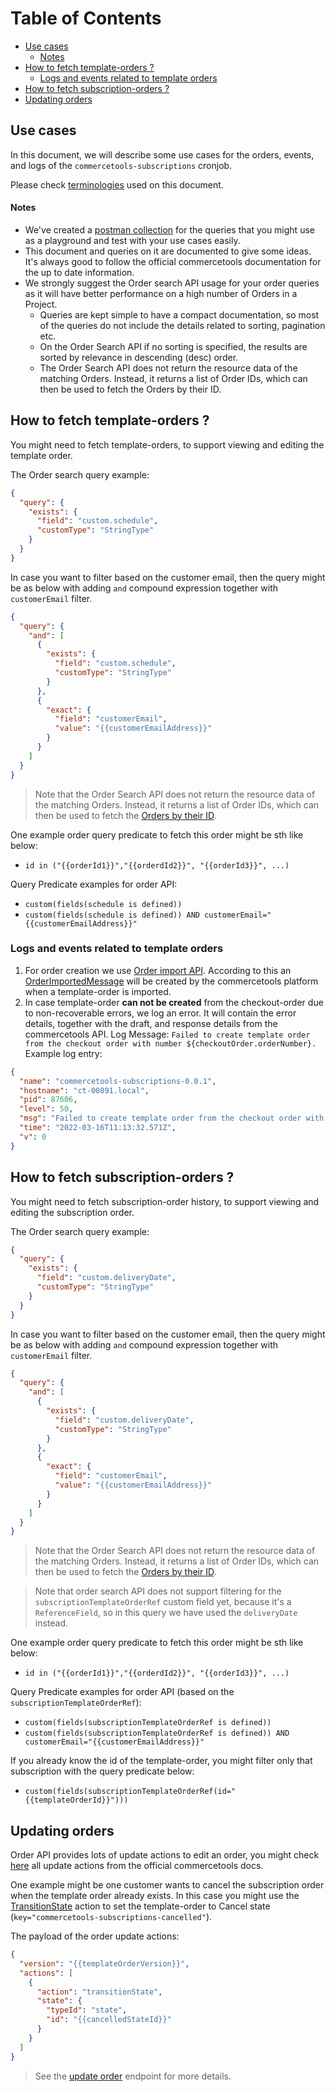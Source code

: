 <!-- START doctoc generated TOC please keep comment here to allow auto update -->
<!-- DON'T EDIT THIS SECTION, INSTEAD RE-RUN doctoc TO UPDATE -->

# Table of Contents

- [Use cases](#use-cases)
  - [Notes](#notes)
- [How to fetch template-orders ?](#how-to-fetch-template-orders-)
  - [Logs and events related to template orders](#logs-and-events-related-to-template-orders)
- [How to fetch subscription-orders ?](#how-to-fetch-subscription-orders-)
- [Updating orders](#updating-orders)

<!-- END doctoc generated TOC please keep comment here to allow auto update -->

## Use cases

In this document, we will describe some use cases for the orders, events, and logs of the `commercetools-subscriptions` cronjob.

Please check [terminologies](./Terminology.md) used on this document.

#### Notes

- We've created a [postman collection](./commercetools-subscription.postman_collection.json) for the queries that you might use as a playground and test with your use cases easily.
- This document and queries on it are documented to give some ideas. It's always good to follow the official commercetools documentation for the up to date information.
- We strongly suggest the Order search API usage for your order queries as it will have better performance on a high number of Orders in a Project.
  - Queries are kept simple to have a compact documentation, so most of the queries do not include the details related to sorting, pagination etc.
  - On the Order Search API if no sorting is specified, the results are sorted by relevance in descending (desc) order.
  - The Order Search API does not return the resource data of the matching Orders. Instead, it returns a list of Order IDs, which can then be used to fetch the Orders by their ID.

## How to fetch template-orders ?

You might need to fetch template-orders, to support viewing and editing the template order.

The Order search query example:

```json
{
  "query": {
    "exists": {
      "field": "custom.schedule",
      "customType": "StringType"
    }
  }
}
```

In case you want to filter based on the customer email, then the query might be as below with adding `and` compound expression together with `customerEmail` filter.

```json
{
  "query": {
    "and": [
      {
        "exists": {
          "field": "custom.schedule",
          "customType": "StringType"
        }
      },
      {
        "exact": {
          "field": "customerEmail",
          "value": "{{customerEmailAddress}}"
        }
      }
    ]
  }
}
```

> Note that the Order Search API does not return the resource data of the matching Orders. Instead, it returns a list of Order IDs, which can then be used to fetch the [Orders by their ID](https://docs.commercetools.com/api/projects/orders#query-orders).

One example order query predicate to fetch this order might be sth like below:

- `id in ("{{orderId1}}","{{orderdId2}}", "{{orderId3}}", ...)`

Query Predicate examples for order API:

- `custom(fields(schedule is defined))`
- `custom(fields(schedule is defined)) AND customerEmail="{{customerEmailAddress}}"`

### Logs and events related to template orders

1. For order creation we use [Order import API](https://docs.commercetools.com/api/projects/orders-import#orderimportdraft). According to this an [OrderImportedMessage](https://docs.commercetools.com/api/message-types#orderimportedmessage) will be created by the commercetools platform when a template-order is imported.
2. In case template-order **can not be created** from the checkout-order due to non-recoverable errors, we log an error. It will contain the error details, together with the draft, and response details from the commercetools API.
   Log Message: `Failed to create template order from the checkout order with number ${checkoutOrder.orderNumber}.`
   Example log entry:

```json
{
  "name": "commercetools-subscriptions-0.0.1",
  "hostname": "ct-00891.local",
  "pid": 87606,
  "level": 50,
  "msg": "Failed to create template order from the checkout order with number 1646302276551. Skipping this checkout order Error: {\"jse_shortmsg\":\"Unexpected error on creating template order from checkout order with number: 1646302276551. Line item: [{\\\"id\\\":\\\"1bea71c8-7712-4db4-945f-095085e0e69b\\\",\\\"productId\\\":\\\"8671cacd-500e-44ac-b6ee-2beada092441\\\",\\\"productKey\\\":\\\"product-1\\\",\\\"name\\\":{\\\"en\\\":\\\"Wine subscription\\\"},\\\"productType\\\":{\\\"typeId\\\":\\\"product-type\\\",\\\"id\\\":\\\"93b85ce4-bd0a-4c42-9aa5-a45c71915c4a\\\"},\\\"productSlug\\\":{\\\"en\\\":\\\"wine-subscription\\\"},\\\"variant\\\":{\\\"id\\\":1,\\\"sku\\\":\\\"wine01\\\",\\\"prices\\\":[{\\\"id\\\":\\\"91cc2648-5b51-497d-8a24-69b77b762a23\\\",\\\"value\\\":{\\\"type\\\":\\\"centPrecision\\\",\\\"currencyCode\\\":\\\"EUR\\\",\\\"centAmount\\\":18000,\\\"fractionDigits\\\":2},\\\"country\\\":\\\"DE\\\"}],\\\"images\\\":[],\\\"attributes\\\":[],\\\"assets\\\":[]},\\\"price\\\":{\\\"id\\\":\\\"a9c9dd05-ea46-4b34-b6a2-c31592156117\\\",\\\"value\\\":{\\\"type\\\":\\\"centPrecision\\\",\\\"currencyCode\\\":\\\"EUR\\\",\\\"centAmount\\\":18000,\\\"fractionDigits\\\":2},\\\"country\\\":\\\"DE\\\"},\\\"quantity\\\":1,\\\"discountedPricePerQuantity\\\":[],\\\"addedAt\\\":\\\"2022-03-03T10:11:16.817Z\\\",\\\"lastModifiedAt\\\":\\\"2022-03-03T10:11:16.817Z\\\",\\\"state\\\":[{\\\"quantity\\\":1,\\\"state\\\":{\\\"typeId\\\":\\\"state\\\",\\\"id\\\":\\\"e380a2fb-77f3-482b-bf83-2060876200ba\\\"}}],\\\"priceMode\\\":\\\"Platform\\\",\\\"totalPrice\\\":{\\\"type\\\":\\\"centPrecision\\\",\\\"currencyCode\\\":\\\"EUR\\\",\\\"centAmount\\\":18000,\\\"fractionDigits\\\":2},\\\"custom\\\":{\\\"type\\\":{\\\"typeId\\\":\\\"type\\\",\\\"id\\\":\\\"08c2d736-f2d8-4869-a2ef-fd8f56ff48a3\\\"},\\\"fields\\\":{\\\"subscriptionKey\\\":\\\"275c10d0-1f1e-4463-9c7f-66a6abc7ce7b_subscriptionKey\\\",\\\"reminderDays\\\":5,\\\"schedule\\\":\\\"0 0 1 Feb,May,Aug,Nov *\\\",\\\"cutoffDays\\\":5,\\\"isSubscription\\\":true}},\\\"lineItemMode\\\":\\\"Standard\\\"}]\",\"jse_cause\":{\"code\":400,\"statusCode\":400,\"status\":400,\"message\":\"Request body does not contain valid JSON.\",\"originalRequest\":{\"baseUri\":\"https://api.europe-west1.gcp.commercetools.com\",\"method\":\"POST\",\"uriTemplate\":\"/{projectKey}/orders/import\",\"pathVariables\":{\"projectKey\":\"project-key\"},\"headers\":{\"Content-Type\":\"application/json\",\"Authorization\":\"Bearer ********\",\"User-Agent\":\"commercetools-js-sdk Node.js/16.13.2 (darwin; x64) commercetools-subscriptions/0.0.1 (+https://github.com/commercetools/commercetools-subscriptions#readme; +ps-dev@commercetools.com)\"},\"body\":{\"orderNumber\":\"275c10d0-1f1e-4463-9c7f-66a6abc7ce7b_subscriptionKey\",\"customerEmail\":\"test@test.com\",\"totalPrice\":{\"type\":\"centPrecision\",\"currencyCode\":\"EUR\",\"centAmount\":18000,\"fractionDigits\":2},\"lineItems\":[{\"id\":\"1bea71c8-7712-4db4-945f-095085e0e69b\",\"productId\":\"8671cacd-500e-44ac-b6ee-2beada092441\",\"productKey\":\"product-1\",\"name\":{\"en\":\"Wine subscription\"},\"productType\":{\"typeId\":\"product-type\",\"id\":\"93b85ce4-bd0a-4c42-9aa5-a45c71915c4a\"},\"productSlug\":{\"en\":\"wine-subscription\"},\"variant\":{\"id\":1,\"sku\":\"wine01\",\"prices\":[{\"id\":\"91cc2648-5b51-497d-8a24-69b77b762a23\",\"value\":{\"type\":\"centPrecision\",\"currencyCode\":\"EUR\",\"centAmount\":18000,\"fractionDigits\":2},\"country\":\"DE\"}],\"images\":[],\"attributes\":[],\"assets\":[]},\"price\":{\"id\":\"a9c9dd05-ea46-4b34-b6a2-c31592156117\",\"value\":{\"type\":\"centPrecision\",\"currencyCode\":\"EUR\",\"centAmount\":18000,\"fractionDigits\":2},\"country\":\"DE\"},\"quantity\":1,\"discountedPricePerQuantity\":[],\"addedAt\":\"2022-03-03T10:11:16.817Z\",\"lastModifiedAt\":\"2022-03-03T10:11:16.817Z\",\"state\":[{\"quantity\":1,\"state\":{\"typeId\":\"state\",\"id\":\"e380a2fb-77f3-482b-bf83-2060876200ba\"}}],\"priceMode\":\"Platform\",\"totalPrice\":{\"type\":\"centPrecision\",\"currencyCode\":\"EUR\",\"centAmount\":18000,\"fractionDigits\":2},\"custom\":{\"type\":{\"typeId\":\"type\",\"id\":\"08c2d736-f2d8-4869-a2ef-fd8f56ff48a3\"},\"fields\":{\"subscriptionKey\":\"275c10d0-1f1e-4463-9c7f-66a6abc7ce7b_subscriptionKey\",\"reminderDays\":5,\"schedule\":\"0 0 1 Feb,May,Aug,Nov *\",\"cutoffDays\":5,\"isSubscription\":true}},\"lineItemMode\":\"Standard\"}],\"taxRoundingMode\":\"HalfEven\",\"taxCalculationMode\":\"LineItemLevel\",\"origin\":\"Customer\",\"itemShippingAddresses\":[],\"custom\":{\"type\":{\"typeId\":\"type\",\"key\":\"subscription-template-order\"},\"fields\":{\"isSubscriptionProcessed\":true,\"nextDeliveryDate\":\"2022-04-30T22:00:00.000Z\",\"schedule\":\"0 0 1 Feb,May,Aug,Nov *\",\"checkoutOrderRef\":{\"typeId\":\"order\",\"id\":\"12d7c490-a792-4abe-9a35-cdf9b113a11f\"},\"reminderDays\":5,\"nextReminderDate\":\"2022-04-25T22:00:00.000Z\"}},\"inventoryMode\":\"None\",\"state\":{\"typeId\":\"state\",\"key\":\"commercetools-subscriptions-active\"}},\"uri\":\"/project-key/orders/import\"},\"retryCount\":0,\"headers\":{\"content-type\":[\"application/json\"]},\"body\":{\"statusCode\":400,\"message\":\"Request body does not contain valid JSON.\",\"errors\":[{\"code\":\"InvalidJsonInput\",\"message\":\"Request body does not contain valid JSON.\",\"detailedErrorMessage\":\"actions -> state: JSON object expected.\"}]},\"name\":\"BadRequest\",\"stack\":\"BadRequest: Request body does not contain valid JSON.\\n    at createError (/Users/aoz/commercetools-subscriptions/node_modules/@commercetools/sdk-middleware-http/dist/sdk-middleware-http.cjs.js:259:29)\\n    at /Users/aoz/commercetools-subscriptions/node_modules/@commercetools/sdk-middleware-http/dist/sdk-middleware-http.cjs.js:443:25\\n    at processTicksAndRejections (node:internal/process/task_queues:96:5)\"},\"jse_info\":{},\"message\":\"Unexpected error on creating template order from checkout order with number: 1646302276551. Line item: [{\\\"id\\\":\\\"1bea71c8-7712-4db4-945f-095085e0e69b\\\",\\\"productId\\\":\\\"8671cacd-500e-44ac-b6ee-2beada092441\\\",\\\"productKey\\\":\\\"product-1\\\",\\\"name\\\":{\\\"en\\\":\\\"Wine subscription\\\"},\\\"productType\\\":{\\\"typeId\\\":\\\"product-type\\\",\\\"id\\\":\\\"93b85ce4-bd0a-4c42-9aa5-a45c71915c4a\\\"},\\\"productSlug\\\":{\\\"en\\\":\\\"wine-subscription\\\"},\\\"variant\\\":{\\\"id\\\":1,\\\"sku\\\":\\\"wine01\\\",\\\"prices\\\":[{\\\"id\\\":\\\"91cc2648-5b51-497d-8a24-69b77b762a23\\\",\\\"value\\\":{\\\"type\\\":\\\"centPrecision\\\",\\\"currencyCode\\\":\\\"EUR\\\",\\\"centAmount\\\":18000,\\\"fractionDigits\\\":2},\\\"country\\\":\\\"DE\\\"}],\\\"images\\\":[],\\\"attributes\\\":[],\\\"assets\\\":[]},\\\"price\\\":{\\\"id\\\":\\\"a9c9dd05-ea46-4b34-b6a2-c31592156117\\\",\\\"value\\\":{\\\"type\\\":\\\"centPrecision\\\",\\\"currencyCode\\\":\\\"EUR\\\",\\\"centAmount\\\":18000,\\\"fractionDigits\\\":2},\\\"country\\\":\\\"DE\\\"},\\\"quantity\\\":1,\\\"discountedPricePerQuantity\\\":[],\\\"addedAt\\\":\\\"2022-03-03T10:11:16.817Z\\\",\\\"lastModifiedAt\\\":\\\"2022-03-03T10:11:16.817Z\\\",\\\"state\\\":[{\\\"quantity\\\":1,\\\"state\\\":{\\\"typeId\\\":\\\"state\\\",\\\"id\\\":\\\"e380a2fb-77f3-482b-bf83-2060876200ba\\\"}}],\\\"priceMode\\\":\\\"Platform\\\",\\\"totalPrice\\\":{\\\"type\\\":\\\"centPrecision\\\",\\\"currencyCode\\\":\\\"EUR\\\",\\\"centAmount\\\":18000,\\\"fractionDigits\\\":2},\\\"custom\\\":{\\\"type\\\":{\\\"typeId\\\":\\\"type\\\",\\\"id\\\":\\\"08c2d736-f2d8-4869-a2ef-fd8f56ff48a3\\\"},\\\"fields\\\":{\\\"subscriptionKey\\\":\\\"275c10d0-1f1e-4463-9c7f-66a6abc7ce7b_subscriptionKey\\\",\\\"reminderDays\\\":5,\\\"schedule\\\":\\\"0 0 1 Feb,May,Aug,Nov *\\\",\\\"cutoffDays\\\":5,\\\"isSubscription\\\":true}},\\\"lineItemMode\\\":\\\"Standard\\\"}]: Request body does not contain valid JSON.\",\"name\":\"VError\",\"stack\":\"VError: Unexpected error on creating template order from checkout order with number: 1646302276551. Line item: [{\\\"id\\\":\\\"1bea71c8-7712-4db4-945f-095085e0e69b\\\",\\\"productId\\\":\\\"8671cacd-500e-44ac-b6ee-2beada092441\\\",\\\"productKey\\\":\\\"product-1\\\",\\\"name\\\":{\\\"en\\\":\\\"Wine subscription\\\"},\\\"productType\\\":{\\\"typeId\\\":\\\"product-type\\\",\\\"id\\\":\\\"93b85ce4-bd0a-4c42-9aa5-a45c71915c4a\\\"},\\\"productSlug\\\":{\\\"en\\\":\\\"wine-subscription\\\"},\\\"variant\\\":{\\\"id\\\":1,\\\"sku\\\":\\\"wine01\\\",\\\"prices\\\":[{\\\"id\\\":\\\"91cc2648-5b51-497d-8a24-69b77b762a23\\\",\\\"value\\\":{\\\"type\\\":\\\"centPrecision\\\",\\\"currencyCode\\\":\\\"EUR\\\",\\\"centAmount\\\":18000,\\\"fractionDigits\\\":2},\\\"country\\\":\\\"DE\\\"}],\\\"images\\\":[],\\\"attributes\\\":[],\\\"assets\\\":[]},\\\"price\\\":{\\\"id\\\":\\\"a9c9dd05-ea46-4b34-b6a2-c31592156117\\\",\\\"value\\\":{\\\"type\\\":\\\"centPrecision\\\",\\\"currencyCode\\\":\\\"EUR\\\",\\\"centAmount\\\":18000,\\\"fractionDigits\\\":2},\\\"country\\\":\\\"DE\\\"},\\\"quantity\\\":1,\\\"discountedPricePerQuantity\\\":[],\\\"addedAt\\\":\\\"2022-03-03T10:11:16.817Z\\\",\\\"lastModifiedAt\\\":\\\"2022-03-03T10:11:16.817Z\\\",\\\"state\\\":[{\\\"quantity\\\":1,\\\"state\\\":{\\\"typeId\\\":\\\"state\\\",\\\"id\\\":\\\"e380a2fb-77f3-482b-bf83-2060876200ba\\\"}}],\\\"priceMode\\\":\\\"Platform\\\",\\\"totalPrice\\\":{\\\"type\\\":\\\"centPrecision\\\",\\\"currencyCode\\\":\\\"EUR\\\",\\\"centAmount\\\":18000,\\\"fractionDigits\\\":2},\\\"custom\\\":{\\\"type\\\":{\\\"typeId\\\":\\\"type\\\",\\\"id\\\":\\\"08c2d736-f2d8-4869-a2ef-fd8f56ff48a3\\\"},\\\"fields\\\":{\\\"subscriptionKey\\\":\\\"275c10d0-1f1e-4463-9c7f-66a6abc7ce7b_subscriptionKey\\\",\\\"reminderDays\\\":5,\\\"schedule\\\":\\\"0 0 1 Feb,May,Aug,Nov *\\\",\\\"cutoffDays\\\":5,\\\"isSubscription\\\":true}},\\\"lineItemMode\\\":\\\"Standard\\\"}]: Request body does not contain valid JSON.\\n    at _createTemplateOrderAndPayments (file:///Users/aoz/commercetools-subscriptions/src/create-template-orders.js:182:13)\\n    at processTicksAndRejections (node:internal/process/task_queues:96:5)\\n    at async pMap.concurrency (file:///Users/aoz/commercetools-subscriptions/src/create-template-orders.js:79:9)\\n    at async file:///Users/aoz/commercetools-subscriptions/node_modules/p-map/index.js:100:20\"}",
  "time": "2022-03-16T11:13:32.571Z",
  "v": 0
}
```

## How to fetch subscription-orders ?

You might need to fetch subscription-order history, to support viewing and editing the subscription order.

The Order search query example:

```json
{
  "query": {
    "exists": {
      "field": "custom.deliveryDate",
      "customType": "StringType"
    }
  }
}
```

In case you want to filter based on the customer email, then the query might be as below with adding `and` compound expression together with `customerEmail` filter.

```json
{
  "query": {
    "and": [
      {
        "exists": {
          "field": "custom.deliveryDate",
          "customType": "StringType"
        }
      },
      {
        "exact": {
          "field": "customerEmail",
          "value": "{{customerEmailAddress}}"
        }
      }
    ]
  }
}
```

> Note that the Order Search API does not return the resource data of the matching Orders. Instead, it returns a list of Order IDs, which can then be used to fetch the [Orders by their ID](https://docs.commercetools.com/api/projects/orders#query-orders).

> Note that order search API does not support filtering for the `subscriptionTemplateOrderRef` custom field yet, because it's a `ReferenceField`, so in this query we have used the `deliveryDate` instead.

One example order query predicate to fetch this order might be sth like below:

- `id in ("{{orderId1}}","{{orderdId2}}", "{{orderId3}}", ...)`

Query Predicate examples for order API (based on the `subscriptionTemplateOrderRef`):

- `custom(fields(subscriptionTemplateOrderRef is defined))`
- `custom(fields(subscriptionTemplateOrderRef is defined)) AND customerEmail="{{customerEmailAddress}}"`

If you already know the id of the template-order, you might filter only that subscription with the query predicate below:

- `custom(fields(subscriptionTemplateOrderRef(id="{{templateOrderId}}")))`

## Updating orders

Order API provides lots of update actions to edit an order, you might check [here](https://docs.commercetools.com/api/projects/orders#update-actions) all update actions from the official commercetools docs.

One example might be one customer wants to cancel the subscription order when the template order already exists. In this case you might use the [TransitionState](https://docs.commercetools.com/api/projects/orders#transition-state) action
to set the template-order to Cancel state (`key="commercetools-subscriptions-cancelled"`).

The payload of the order update actions:

```json
{
  "version": "{{templateOrderVersion}}",
  "actions": [
    {
      "action": "transitionState",
      "state": {
        "typeId": "state",
        "id": "{{cancelledStateId}}"
      }
    }
  ]
}
```

> See the [update order](https://docs.commercetools.com/api/projects/orders#update-order-by-id) endpoint for more details.
